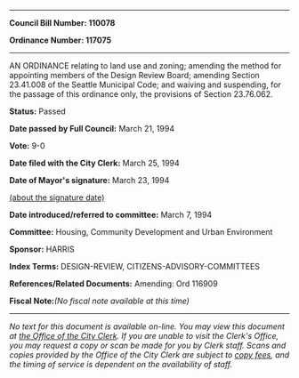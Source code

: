 

********

**Council Bill Number: 110078**
   
**Ordinance Number: 117075**
********

 AN ORDINANCE relating to land use and zoning; amending the method for appointing members of the Design Review Board; amending Section 23.41.008 of the Seattle Municipal Code; and waiving and suspending, for the passage of this ordinance only, the provisions of Section 23.76.062.

**Status:** Passed
   
**Date passed by Full Council:** March 21, 1994
   
**Vote:** 9-0
   
**Date filed with the City Clerk:** March 25, 1994
   
**Date of Mayor's signature:** March 23, 1994
   
[(about the signature date)](/~public/approvaldate.htm)
   
   
   
**Date introduced/referred to committee:** March 7, 1994
   
**Committee:** Housing, Community Development and Urban Environment
   
**Sponsor:** HARRIS
   
   
**Index Terms:** DESIGN-REVIEW, CITIZENS-ADVISORY-COMMITTEES

**References/Related Documents:** Amending: Ord 116909

**Fiscal Note:**_(No fiscal note available at this time)_
********

_No text for this document is available on-line. You may view this document at [the Office of the City Clerk](http://www.seattle.gov/leg/clerk/contactUs.htm). If you are unable to visit the Clerk's Office, you may request a copy or scan be made for you by Clerk staff. Scans and copies provided by the Office of the City Clerk are subject to [copy fees](http://clerk.seattle.gov/~public/clerkfees.htm), and the timing of service is dependent on the availability of staff._

